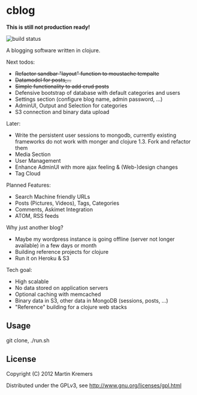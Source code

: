 # cblog
**This is still not production ready!**

![build status](https://secure.travis-ci.org/kremers/cblog.png?branch=master)

A blogging software written in clojure. 

Next todos:

* <del>Refactor sandbar "layout" function to moustache tempalte</del>
* <del>Datamodel for posts,...</del>
* <del>Simple functionality to add crud posts</del>
* Defensive bootstrap of database with default categories and users
* Settings section (configure blog name, admin password, ...)
* AdminUI, Output and Selection for categories
* S3 connection and binary data upload

Later:

* Write the persistent user sessions to mongodb, currently existing frameworks do not work with monger and clojure 1.3. Fork and refactor them
* Media Section
* User Management
* Enhance AdminUI with more ajax feeling & (Web-)design changes
* Tag Cloud

Planned Features:

* Search Machine friendly URLs
* Posts (Pictures, Videos), Tags, Categories
* Comments, Askimet Integration
* ATOM, RSS feeds

Why just another blog?

* Maybe my wordpress instance is going offline (server not longer available) in a few days or month
* Building reference projects for clojure
* Run it on Heroku & S3

Tech goal:

* High scalable
* No data stored on application servers
* Optional caching with memcached
* Binary data in S3, other data in MongoDB (sessions, posts, ...)
* "Reference" building for a clojure web stacks

## Usage

git clone, ./run.sh

## License

Copyright (C) 2012 Martin Kremers

Distributed under the GPLv3, see http://www.gnu.org/licenses/gpl.html
